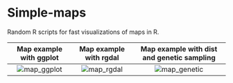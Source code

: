 # Simple-maps

Random R scripts for fast visualizations of maps in R.

Map example with ggplot    |  Map example with rgdal   |  Map example with dist and genetic sampling
:-------------------------:|:-------------------------:|:-------------------------:
![map_ggplot](https://user-images.githubusercontent.com/11275799/113723805-0ea9c500-9735-11eb-98b0-4e115605f5c0.jpg) | ![map_rgdal](https://user-images.githubusercontent.com/11275799/113723728-fc2f8b80-9734-11eb-9a09-c69156cdcdc9.jpg) | ![map_genetic](https://user-images.githubusercontent.com/11275799/113730940-af02e800-973b-11eb-8ed5-06079370410f.jpg)


